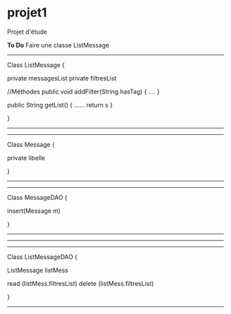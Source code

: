 # projet1
Projet d'étude

**To Do**
Faire une classe ListMessage

************************************
Class ListMessage {

  private messagesList <Message list>
  private filtresList <String list>


  //Méthodes
  public void addFilter(String hasTag) {
    ....
  }

  public String getList() {
    ......
    return s
  }

}
************************************

************************************
Class Message {

  private libelle <String>


}
************************************

************************************
Class MessageDAO {


insert(Message m)


}
************************************

************************************

************************************
Class ListMessageDAO {

ListMessage listMess

read (listMess.filtresList)
delete (listMess.filtresList)

}
************************************
